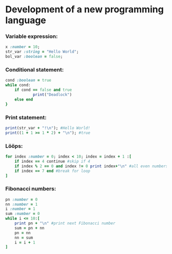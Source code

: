 # Development of a new programming language

### Variable expression:
```ruby
x :number = 10;
str_var :string = "Hello World";
bol_var :boolean = false;
```

### Conditional statement:
```ruby
cond :boolean = true
while cond:
	if cond == false and true
    		print("Deadlock")
  	else end
}
```

### Print statement:
```ruby
print(str_var + "!\n"); #Hello World!
print((1 + 1 >= 1 * 2) + "\n"); #true
```

### Lööps:
```ruby
for index :number = 0; index < 10; index = index + 1 :[
	if index == 4 continue #skip if 4
	if index % 2 == 0 and index != 0 print index+"\n" #all even numbers except 4
	if index == 7 end #break for loop
]
```

### Fibonacci numbers:
```ruby
pn :number = 0
nn :number = 1
i :number = 1
sum :number = 0
while i <= 10:[
	print pn + "\n" #print next Fibonacci number
	sum = pn + nn
	pn = nn
	nn = sum
	i = i + 1
]
```

